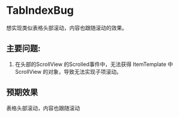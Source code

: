 # TabIndexBug

想实现类似表格头部滚动，内容也跟随滚动的效果。

## 主要问题:
<ol>
  <li>在头部的ScrollView 的Scrolled事件中，无法获得 ItemTemplate 中 ScrollView 的对象，导致无法实现子项滚动。</li>
</ol>

## 预期效果
表格头部滚动，内容也跟随滚动
